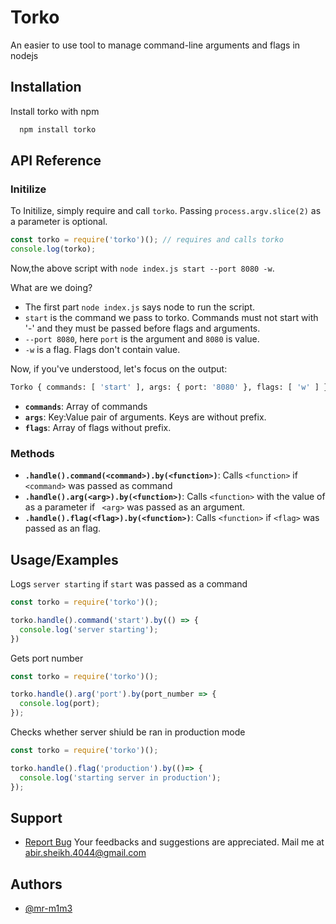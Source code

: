
# Torko
An easier to use tool to manage command-line arguments and flags in nodejs
## Installation

Install torko with npm

```bash
  npm install torko
```
 ## API Reference

### Initilize

To Initilize, simply require and call `torko`. Passing `process.argv.slice(2)` as a parameter is optional.
```javascript
const torko = require('torko')(); // requires and calls torko
console.log(torko);
```
Now,the above script with `node index.js start --port 8080 -w`.

What are we doing?
- The first part `node index.js` says node to run the script.
- `start` is the command we pass to torko. Commands must not start with '-' and they must be passed before flags and arguments.
- `--port 8080`, here `port` is the argument and `8080` is value.
- `-w` is a flag. Flags don't contain value.

Now, if you've understood, let's focus on the output:
```bash
Torko { commands: [ 'start' ], args: { port: '8080' }, flags: [ 'w' ] }
```
- **`commands`**: Array of commands
- **`args`**: Key:Value pair of arguments. Keys are without prefix.
- **`flags`**: Array of flags without prefix.

### Methods
- **`.handle().command(<command>).by(<function>)`**: Calls `<function>` if `<command>` was passed as command
- **`.handle().arg(<arg>).by(<function>)`**: Calls `<function>` with the value of <arg> as a parameter if ` <arg>`  was passed as an argument.
- **`.handle().flag(<flag>).by(<function>)`**: Calls `<function>` if `<flag>`  was passed as an flag.
## Usage/Examples

Logs `server starting` if `start` was passed as a command
```javascript
const torko = require('torko')();

torko.handle().command('start').by(() => {
  console.log('server starting');
})
```

Gets port number
```javascript
const torko = require('torko')();

torko.handle().arg('port').by(port_number => {
  console.log(port);
});
```

Checks whether server shiuld be ran in production mode
```javascript
const torko = require('torko')();

torko.handle().flag('production').by(()=> {
  console.log('starting server in production');
});

```


## Support
- [Report Bug](https://github.com/Mr-M1M3/torko)
Your feedbacks and suggestions are appreciated. Mail me at abir.sheikh.4044@gmail.com

## Authors

- [@mr-m1m3](https://www.github.com/mr-m1m3)

